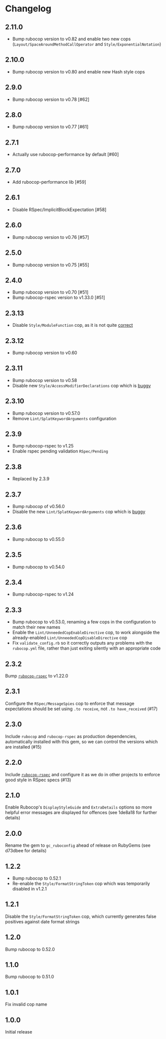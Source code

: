 Changelog
=========

2.11.0
------

* Bump rubocop version to v0.82 and enable two new cops (`Layout/SpaceAroundMethodCallOperator`
  and `Style/ExponentialNotation`)

2.10.0
------

* Bump rubocop version to v0.80 and enable new Hash style cops

2.9.0
-----

* Bump rubocop version to v0.78 [#62]

2.8.0
-----

* Bump rubocop version to v0.77 [#61]

2.7.1
-----

* Actually use rubocop-performance by default [#60]

2.7.0
-----

* Add rubocop-performance lib [#59]

2.6.1
-----

* Disable RSpec/ImplicitBlockExpectation [#58]

2.6.0
-----

* Bump rubocop version to v0.76 [#57]

2.5.0
-----

* Bump rubocop version to v0.75 [#55]

2.4.0
-----

* Bump rubocop version to v0.70 [#51]
* Bump rubocop-rspec version to v1.33.0 [#51]

2.3.13
------

* Disable `Style/ModuleFunction` cop, as it is not quite
  [correct](https://github.com/rubocop-hq/ruby-style-guide/issues/556)

2.3.12
------

* Bump rubocop version to v0.60

2.3.11
------

* Bump rubocop version to v0.58
* Disable new `Style/AccessModifierDeclarations` cop which is
  [buggy](https://github.com/rubocop-hq/rubocop/issues/5953)

2.3.10
-----

* Bump rubocop version to v0.57.0
* Remove `Lint/SplatKeywordArguments` configuration

2.3.9
-----

* Bump rubocop-rspec to v1.25
* Enable rspec pending validation `RSpec/Pending`

2.3.8
-----
* Replaced by 2.3.9

2.3.7
-----

* Bump rubocop of v0.56.0
* Disable the new `Lint/SplatKeywordArguments` cop which is [buggy](https://github.com/bbatsov/rubocop/issues/5887)

2.3.6
-----

* Bump rubocop to v0.55.0

2.3.5
-----

* Bump rubocop to v0.54.0

2.3.4
-----

* Bump rubocop-rspec to v1.24

2.3.3
-----

* Bump rubocop to v0.53.0, renaming a few cops in the configuration to match their new names
* Enable the `Lint/UnneededCopEnableDirective` cop, to work alongside the already-enabled `Lint/UnneededCopDisableDirective` cop
* Fix `validate_config.rb` so it correctly outputs any problems with the `rubocop.yml` file, rather than just exiting silently with an appropriate code

2.3.2
-----

Bump [`rubocop-rspec`](https://github.com/backus/rubocop-rspec) to v1.22.0

2.3.1
-----

Configure the `RSpec/MessageSpies` cop to enforce that message
expectations should be set using `.to receive`, not
`.to have_received` (#17)

2.3.0
-----

Include `rubocop` and `rubocop-rspec` as production dependencies, automatically installed
with this gem, so we can control the versions which are installed (#15)

2.2.0
-----

Include [`rubocop-rspec`](https://github.com/backus/rubocop-rspec) and configure it as we
do in other projects to enforce good style in RSpec specs (#13)

2.1.0
-----

Enable Rubocop's `DisplayStyleGuide` and `ExtraDetails` options so more helpful error messages are displayed for offences (see 1de8a18 for further details)

2.0.0
-----

Rename the gem to `gc_ruboconfig` ahead of release on RubyGems (see d73dbee for details)

1.2.2
-----

* Bump rubocop to 0.52.1
* Re-enable the `Style/FormatStringToken` cop which was temporarily disabled in v1.2.1

1.2.1
-----

Disable the `Style/FormatStringToken` cop, which currently generates false positives against date format strings

1.2.0
-----

Bump rubocop to 0.52.0

1.1.0
-----

Bump rubocop to 0.51.0

1.0.1
-----

Fix invalid cop name

1.0.0
-----

Initial release
